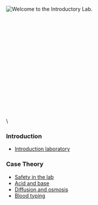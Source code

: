 ![Welcome to the Introductory Lab.](https://s3-us-west-2.amazonaws.com/labster/wiki/media/Intro_lab_scene.jpg "fig:Welcome to the Introductory Lab.")\
\
\
\
\
\
\
\
\
\
\
\
\
\
\
\
\
\
\

### Introduction

-   [Introduction laboratory](/wiki/Introduction_laboratory "wikilink")

### Case Theory

-   [Safety in the lab](/wiki/Safety_in_the_lab "wikilink")
-   [Acid and base](/wiki/Acid_and_base "wikilink")
-   [Diffusion and osmosis](/wiki/Diffusion_and_osmosis "wikilink")
-   [Blood typing](/wiki/Blood_typing "wikilink")

